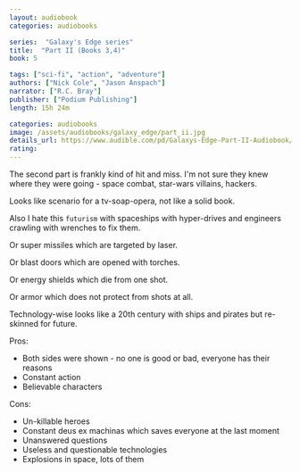 ```yaml
---
layout: audiobook
categories: audiobooks

series:  "Galaxy's Edge series"
title:  "Part II (Books 3,4)"
book: 5

tags: ["sci-fi", "action", "adventure"]
authors: ["Nick Cole", "Jason Anspach"]
narrator: ["R.C. Bray"]
publisher: ["Podium Publishing"]
length: 15h 24m

categories: audiobooks
image: /assets/audiobooks/galaxy_edge/part_ii.jpg
details_url: https://www.audible.com/pd/Galaxys-Edge-Part-II-Audiobook/B07D3C3GJT
rating: 
---
```



The second part is frankly kind of hit and miss. I'm not sure they knew where they were going - space combat, star-wars villains, hackers.

Looks like scenario for a tv-soap-opera, not like a solid book. 

Also I hate this `futurism` with spaceships with hyper-drives and engineers crawling with wrenches to fix them.

Or super missiles which are targeted by laser. 

Or blast doors which are opened with torches. 

Or energy shields which die from one shot. 

Or armor which does not protect from shots at all.

Technology-wise looks like a 20th century with ships and pirates but re-skinned for future.

Pros:

* Both sides were shown - no one is good or bad, everyone has their reasons
* Constant action
* Believable characters

Cons: 

* Un-killable heroes
* Constant deus ex machinas which saves everyone at the last moment
* Unanswered questions 
* Useless and questionable technologies
* Explosions in space, lots of them